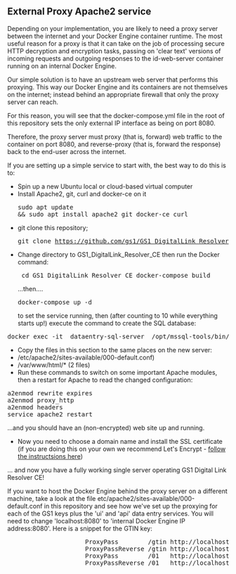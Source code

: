 ## External Proxy Apache2 service
Depending on your implementation, you are likely to need a proxy server between the internet and your Docker Engine 
container runtime. The most useful reason for a proxy is that it can take on the job of processing secure HTTP
decryption and encryption tasks, passing on 'clear text' versions of incoming requests and outgoing responses to the
id-web-server container running on an internal Docker Engine.

Our simple solution is to have an upstream web server that performs this proxying. This way our Docker Engine and
its containers are not themselves on the internet; instead behind an appropriate firewall that only the proxy server
can reach.

For this reason, you will see that the docker-compose.yml file in the root of this repository sets the only external
IP interface as being on port 8080.

Therefore, the proxy server must proxy (that is, forward) web traffic to the container on port 8080, and reverse-proxy
(that is, forward the response) back to the end-user across the internet.

If you are setting up a simple service to start with, the best way to do this is to:
* Spin up a new Ubuntu local or cloud-based virtual computer
* Install Apache2, git, curl and docker-ce on it<pre>sudo apt update && sudo apt install apache2 git docker-ce curl</pre>
* git clone this repository; <pre>git clone https://github.com/gs1/GS1_DigitalLink_Resolver_CE.git</pre>
* Change directory to GS1_DigitalLink_Resolver_CE then run the Docker command:<pre>
cd GS1_DigitalLink_Resolver_CE
docker-compose build</pre> ...then.... <pre>docker-compose up -d</pre> to set the service running, then (after counting to 10 while everything starts up!)
 execute the command to create the SQL database: 
 <pre>docker exec -it  dataentry-sql-server  /opt/mssql-tools/bin/sqlcmd -S localhost -U sa -P feorfhgofgq348ryfwfAHGAU -i  /gs1resolver_data/setup/gs1resolver_dataentry_db_build_script.sql</pre>
* Copy the files in this section to the same places on the new server:
* /etc/apache2/sites-available/000-default.conf)
* /var/www/html/* (2 files)
* Run these commands to switch on some important Apache modules, then a restart for Apache to read the changed configuration:
<pre>
a2enmod rewrite expires
a2enmod proxy_http
a2enmod headers
service apache2 restart
</pre> 
...and you should have an (non-encrypted) web site up and running.
* Now you need to choose a domain name and install the SSL certificate (if you are doing this on your own we recommend Let's Encrypt - <a href="https://letsencrypt.org/">follow the instructsions here</a>)

... and now you have a fully working single server operating GS1 Digital Link Resolver CE!

If you want to host the Docker Engine behind the proxy server on a different machine, take a look
at the file etc/apache2/sites-available/000-default.conf in this repository and see how we've set up the proxying for each of the GS1 keys
plus the 'ui' and 'api' data entry services. You will need to change 'localhost:8080' to 'internal Docker Engine IP address:8080'.
Here is a snippet for the GTIN key:
<pre>
                     ProxyPass        /gtin http://localhost:8080/gtin
                     ProxyPassReverse /gtin http://localhost:8080/gtin
                     ProxyPass        /01   http://localhost:8080/01
                     ProxyPassReverse /01   http://localhost:8080/01
 </pre>
